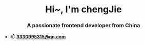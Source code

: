 <h1 align="center">Hi~, I'm chengJie</h1>
<h3 align="center">A passionate frontend developer from China</h3>

- 📫  **3330995315@qq.com**

<p align="left">
</p>
